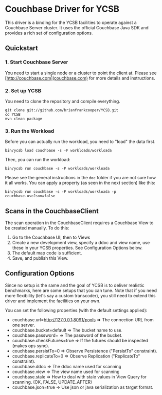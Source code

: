 <!--
Copyright (c) 2015 - 2016 YCSB contributors. All rights reserved.

Licensed under the Apache License, Version 2.0 (the "License"); you
may not use this file except in compliance with the License. You
may obtain a copy of the License at

http://www.apache.org/licenses/LICENSE-2.0

Unless required by applicable law or agreed to in writing, software
distributed under the License is distributed on an "AS IS" BASIS,
WITHOUT WARRANTIES OR CONDITIONS OF ANY KIND, either express or
implied. See the License for the specific language governing
permissions and limitations under the License. See accompanying
LICENSE file.
-->

# Couchbase Driver for YCSB
This driver is a binding for the YCSB facilities to operate against a Couchbase Server cluster. It uses the official Couchbase Java SDK and provides a rich set of configuration options.

## Quickstart

### 1. Start Couchbase Server
You need to start a single node or a cluster to point the client at. Please see [http://couchbase.com](couchbase.com) for more details and instructions.

### 2. Set up YCSB
You need to clone the repository and compile everything.

```
git clone git://github.com/brianfrankcooper/YCSB.git
cd YCSB
mvn clean package
```

### 3. Run the Workload
Before you can actually run the workload, you need to "load" the data first.

```
bin/ycsb load couchbase -s -P workloads/workloada
```

Then, you can run the workload:

```
bin/ycsb run couchbase -s -P workloads/workloada
```

Please see the general instructions in the `doc` folder if you are not sure how it all works. You can apply a property (as seen in the next section) like this:

```
bin/ycsb run couchbase -s -P workloads/workloada -p couchbase.useJson=false
```

## Scans in the CouchbaseClient
The scan operation in the CouchbaseClient requires a Couchbase View to be created manually. To do this:
1. Go to the Couchbase UI, then to Views
2. Create a new development view, specify a ddoc and view name, use these in your YCSB properties. See Configuration Options below.
3. The default map code is sufficient.
4. Save, and publish this View.

## Configuration Options
Since no setup is the same and the goal of YCSB is to deliver realistic benchmarks, here are some setups that you can tune. Note that if you need more flexibility (let's say a custom transcoder), you still need to extend this driver and implement the facilities on your own.

You can set the following properties (with the default settings applied):

 - couchbase.url=http://127.0.0.1:8091/pools => The connection URL from one server.
 - couchbase.bucket=default => The bucket name to use.
 - couchbase.password= => The password of the bucket.
 - couchbase.checkFutures=true => If the futures should be inspected (makes ops sync).
 - couchbase.persistTo=0 => Observe Persistence ("PersistTo" constraint).
 - couchbase.replicateTo=0 => Observe Replication ("ReplicateTo" constraint).
 - couchbase.ddoc => The ddoc name used for scanning
 - couchbase.view => The view name used for scanning
 - couchbase.stale => How to deal with stale values in View Query for scanning. (OK, FALSE, UPDATE_AFTER)
 - couchbase.json=true => Use json or java serialization as target format.

